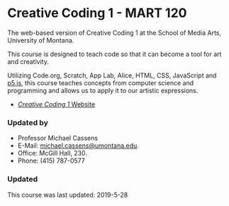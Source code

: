 # Creative Coding 1 - MART 120

The web-based version of Creative Coding 1 at the School of Media Arts, University of Montana.

This course is designed to teach code so that it can become a tool for art and creativity.

Utilizing Code.org, Scratch, App Lab, Alice, HTML, CSS, JavaScript and [p5.js](https://p5js.org), this course teaches concepts from computer science and programming and allows us to apply it to our artistic expressions.

- [_Creative Coding 1_ Website](https://montana-media-arts.github.io/creative-coding-1-Fall2019/)


### Updated by

- Professor Michael Cassens
- E-Mail: [michael.cassens@umontana.edu](mailto:michael.cassens@umontana.edu).
- Office: McGill Hall, 230.
- Phone: (415) 787-0577


### Updated

This course was last updated: 2019-5-28
